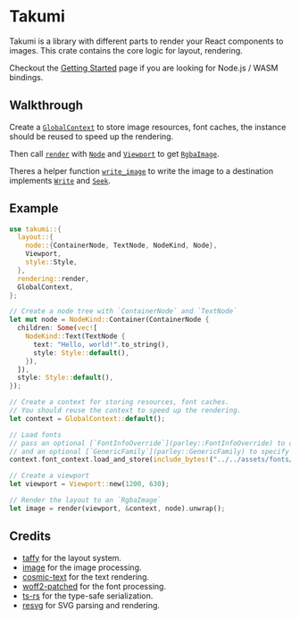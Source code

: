 # Takumi

<!-- cargo-rdme start -->

Takumi is a library with different parts to render your React components to images. This crate contains the core logic for layout, rendering.

Checkout the [Getting Started](https://takumi.kane.tw/docs/getting-started) page if you are looking for Node.js / WASM bindings.

## Walkthrough

Create a [`GlobalContext`](https://docs.rs/takumi/latest/takumi/struct.GlobalContext.html) to store image resources, font caches, the instance should be reused to speed up the rendering.

Then call [`render`](https://docs.rs/takumi/latest/takumi/rendering/render/) with [`Node`](https://docs.rs/takumi/latest/takumi/layout/node/trait.Node.html) and [`Viewport`](https://docs.rs/takumi/latest/takumi/layout/viewport/struct.Viewport.html) to get [`RgbaImage`](image::RgbaImage).

Theres a helper function [`write_image`](https://docs.rs/takumi/latest/takumi/rendering/render/fn.write_image.html) to write the image to a destination implements [`Write`](std::io::Write) and [`Seek`](std::io::Seek).

## Example

```rust
use takumi::{
  layout::{
    node::{ContainerNode, TextNode, NodeKind, Node},
    Viewport,
    style::Style,
  },
  rendering::render,
  GlobalContext,
};

// Create a node tree with `ContainerNode` and `TextNode`
let mut node = NodeKind::Container(ContainerNode {
  children: Some(vec![
    NodeKind::Text(TextNode {
      text: "Hello, world!".to_string(),
      style: Style::default(),
    }),
  ]),
  style: Style::default(),
});

// Create a context for storing resources, font caches.
// You should reuse the context to speed up the rendering.
let context = GlobalContext::default();

// Load fonts
// pass an optional [`FontInfoOverride`](parley::FontInfoOverride) to override the font's metadata,
// and an optional [`GenericFamily`](parley::GenericFamily) to specify the generic family of the font.
context.font_context.load_and_store(include_bytes!("../../assets/fonts/noto-sans/google-sans-code-v11-latin-regular.woff2"), None, None);

// Create a viewport
let viewport = Viewport::new(1200, 630);

// Render the layout to an `RgbaImage`
let image = render(viewport, &context, node).unwrap();
```

## Credits

- [taffy](https://github.com/DioxusLabs/taffy) for the layout system.
- [image](https://github.com/image-rs/image) for the image processing.
- [cosmic-text](https://github.com/kornelski/cosmic-text) for the text rendering.
- [woff2-patched](https://github.com/zimond/woff2-rs) for the font processing.
- [ts-rs](https://github.com/AlephAlpha/ts-rs) for the type-safe serialization.
- [resvg](https://github.com/linebender/resvg) for SVG parsing and rendering.

<!-- cargo-rdme end -->
